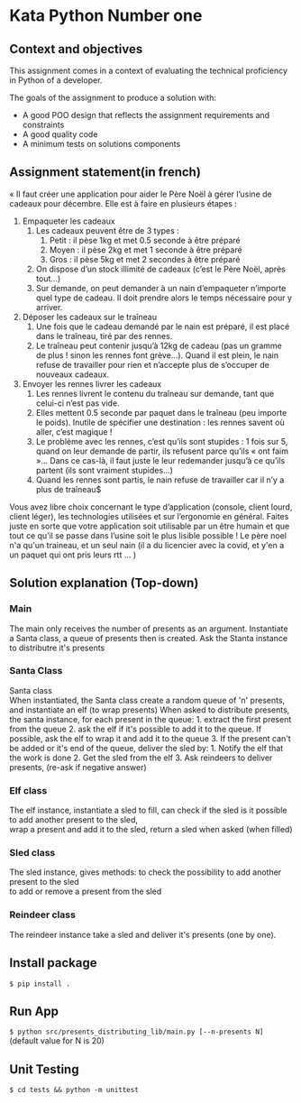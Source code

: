 # Kata Python Number one

## Context and objectives 

This assignment comes in a context of evaluating the technical proficiency in Python of a developer.

The goals of the assignment to produce a solution with:
* A good POO design that reflects the assignment requirements and constraints
* A good quality code 
* A minimum tests on solutions components

## Assignment statement(in french)


« Il faut créer une application pour aider le Père Noël à gérer l’usine de cadeaux pour décembre. Elle est à faire en plusieurs étapes :<br/>
1. Empaqueter les cadeaux
    1. Les cadeaux peuvent être de 3 types :
        1. Petit : il pèse 1kg et met 0.5 seconde à être préparé
        2. Moyen : il pèse 2kg et met 1 seconde à être préparé
        3. Gros : il pèse 5kg et met 2 secondes à être préparé
    2. On dispose d’un stock illimité de cadeaux (c’est le Père Noël, après tout…)
    3. Sur demande, on peut demander à un nain d’empaqueter n’importe quel type de cadeau. Il doit prendre alors le temps nécessaire pour y arriver.
2. Déposer les cadeaux sur le traîneau
    1. Une fois que le cadeau demandé par le nain est préparé, il est placé dans le traîneau, tiré par des rennes.
    2. Le traîneau peut contenir jusqu’à 12kg de cadeau (pas un gramme de plus ! sinon les rennes font grève…). Quand il est plein, le nain refuse de travailler pour rien et n’accepte plus de s’occuper de nouveaux cadeaux.
3. Envoyer les rennes livrer les cadeaux
    1. Les rennes livrent le contenu du traîneau sur demande, tant que celui-ci n’est pas vide.
    2. Elles mettent 0.5 seconde par paquet dans le traîneau (peu importe le poids). Inutile de spécifier une destination : les rennes savent où aller, c’est magique !
    3. Le problème avec les rennes, c’est qu’ils sont stupides : 1 fois sur 5, quand on leur demande de partir, ils refusent parce qu’ils « ont faim »… Dans ce cas-là, il faut juste le leur redemander jusqu’à ce qu’ils partent (ils sont vraiment stupides…)
    4. Quand les rennes sont partis, le nain refuse de travailler car il n’y a plus de traîneau$

Vous avez libre choix concernant le type d’application (console, client lourd, client léger), les technologies utilisées et sur l’ergonomie en général. Faites juste en sorte que votre application soit utilisable par un être humain et que tout ce qu’il se passe dans l’usine soit le plus lisible possible !
Le père noel n'a qu'un traineau, et un seul nain (il a du licencier avec la covid, et y'en a un paquet qui ont pris leurs rtt ... ) 

## Solution explanation (Top-down)

### Main 
The main only receives the number of presents as an argument.
Instantiate a Santa class, a queue of presents then is created.
Ask the Stanta instance to distributre it's presents

### Santa Class
Santa class<br/>
When instantiated, the Santa class create a random queue of 'n' presents, and instantiate an elf (to wrap presents)
When asked to distribute presents, the santa instance, for each present in the queue:
    1. extract the first present from the queue
    2. ask the elf if it's possible to add it to the queue.
    If possible, ask the elf to wrap it and add it to the queue
    3. If the present can't be added or it's end of the queue, deliver the sled by:
        1. Notify the elf that the work is done
        2. Get the sled from the elf
        3. Ask reindeers to deliver presents, (re-ask if negative answer)
        
### Elf class
The elf instance, instantiate a sled to fill, can check if the sled is it possible to add another present to the sled,<br/>
wrap a present and add it to the sled, return a sled when asked (when filled)

### Sled class
The sled instance, gives methods: to check the possibility to add another present to the sled<br/>
to add or remove a present from the sled

### Reindeer class
The reindeer instance take a sled and deliver it's presents (one by one).

## Install package 
```$ pip install .```
## Run App 
```$ python src/presents_distributing_lib/main.py [--n-presents N]```<br/>
(default value for N is 20)
## Unit Testing 
```$ cd tests && python -m unittest```
